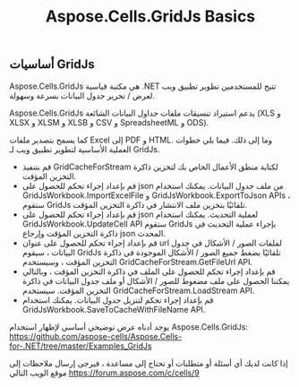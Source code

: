 ﻿---
title: Aspose.Cells.GridJs Basics
type: docs
weight: 250
url: /ar/net/aspose-cells-gridjs/basics/
---
## أساسيات GridJs

 Aspose.Cells.GridJs هي مكتبة قياسية .NET تتيح للمستخدمين تطوير تطبيق ويب لعرض / تحرير جدول البيانات بسرعة وسهولة.

Aspose.Cells.GridJs يدعم استيراد تنسيقات ملفات جداول البيانات الشائعة (XLS و XLSX و XLSM و XLSB و CSV و SpreadsheetML و ODS).

كما يسمح بتصدير ملفات Excel إلى PDF و HTML. وما إلى ذلك. فيما يلي خطوات العملية الأساسية لتطوير تطبيق ويب لـ GridJs.

- قم بتنفيذ GridCacheForStream لكتابة منطق الأعمال الخاص بك لتخزين ذاكرة التخزين المؤقت.
- قم بإعداد إجراء تحكم للحصول على json من ملف جدول البيانات. يمكنك استخدام GridJsWorkbook.ImportExcelFile و GridJsWorkbook.ExportToJson APIs ، ستقوم GridJs تلقائيًا بتخزين ملف الانتشار في ذاكرة التخزين المؤقت.
- قم بإعداد إجراء تحكم للحصول على json لعملية التحديث. يمكنك استخدام GridJsWorkbook.UpdateCell API ستقوم GridJs بإجراء عملية التحديث في ذاكرة التخزين المؤقت وإرجاع json المحدث.
- قم بإعداد إجراء تحكم للحصول على عنوان url لملفات الصور / الأشكال في جدول البيانات ، سيقوم GridJs تلقائيًا بضغط جميع الصور / الأشكال الموجودة في ذاكرة التخزين المؤقت ، وسيستخدم GridCacheForStream.GetFileUrl API.
- قم بإعداد إجراء تحكم للحصول على الملف في ذاكرة التخزين المؤقت ، وبالتالي يمكننا الحصول على ملف مضغوط للصور / الأشكال أو ملف جدول البيانات في ذاكرة التخزين المؤقت. سيستخدم GridCacheForStream.LoadStream API.
- قم بإعداد إجراء تحكم لتنزيل جدول البيانات. يمكنك استخدام GridJsWorkbook.SaveToCacheWithFileName API.

 يوجد أدناه عرض توضيحي أساسي لإظهار استخدام Aspose.Cells.GridJs: https://github.com/aspose-cells/Aspose.Cells-for-.NET/tree/master/Examples_GridJs

إذا كانت لديك أي أسئلة أو متطلبات أو تحتاج إلى مساعدة ، فيرجى إرسال ملاحظات إلى موقع الويب التالي https://forum.aspose.com/c/cells/9